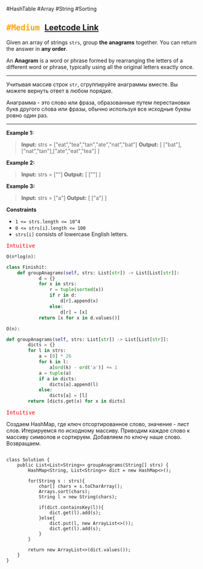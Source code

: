 #HashTable #Array #String #Sorting 

<kbd><span style="color:orange;">#Medium</span> </kbd>
[Leetcode Link](https://leetcode.com/problems/group-anagrams/)
---
Given an array of strings `strs`, group **the anagrams** together. You can return the answer in **any order**.

An **Anagram** is a word or phrase formed by rearranging the letters of a different word or phrase, typically using all the original letters exactly once.

---
Учитывая массив строк `str`, сгруппируйте анаграммы вместе. Вы можете вернуть ответ в любом порядке.

Анаграмма - это слово или фраза, образованные путем перестановки букв другого слова или фразы, обычно используя все исходные буквы ровно один раз.

---
**Example 1:**

>**Input:** strs = ["eat","tea","tan","ate","nat","bat"]
>**Output:** [ ["bat"],["nat","tan"],["ate","eat","tea"] ]

**Example 2:**

>**Input:** strs = [""]
>**Output:** [ [""] ]

**Example 3:**

>**Input:** strs = ["a"]
>**Output:** [ ["a"] ]

**Constraints**
- `1 <= strs.length <= 10^4`
- `0 <= strs[i].length <= 100`
- `strs[i]` consists of lowercase English letters.

<kbd><span style="color:red;"> Intuitive</span></kbd>


`O(n*log(n):`

```Python
class Finishit:
	def groupAnagrams(self, strs: List[str]) -> List[List[str]]:
	        d = {}
	        for x in strs:
	            r = tuple(sorted(x))
	            if r in d:
	                d[r].append(x)
	            else:
	                d[r] = [x]
	        return [x for x in d.values()]
```

`O(n):`

```Python
def groupAnagrams(self, strs: List[str]) -> List[List[str]]:
        dicts = {}
        for l in strs:
            a = [0] * 26
            for k in l:
                a[ord(k) - ord('a')] += 1
            a = tuple(a)
            if a in dicts:
                dicts[a].append(l)
            else:
                dicts[a] = [l]
        return [dicts.get(x) for x in dicts]
```


<kbd><span style="color:red;"> Intuitive</span></kbd>

Создаем HashMap, где ключ отсортированное слово, значение - лист слов. Итерируемся по исходному массиву. Приводим каждое слово к массиву символов и сортируем. Добавляем по ключу наше слово. Возвращаем. 

```run-java

class Solution {
    public List<List<String>> groupAnagrams(String[] strs) {
        HashMap<String, List<String>> dict = new HashMap<>();

        for(String s : strs){
            char[] chars = s.toCharArray();
            Arrays.sort(chars);
            String l = new String(chars);

            if(dict.containsKey(l)){
                dict.get(l).add(s);
            }else{
                dict.put(l, new ArrayList<>());
                dict.get(l).add(s);
            }
        }

        return new ArrayList<>(dict.values());
    }
}

```

